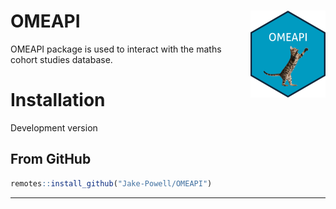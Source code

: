 
<!-- README.md is generated from README.Rmd. Please edit that file -->

# OMEAPI <a href="https://jake-powell.github.io/OMEAPI/"><img src="man/figures/logo.png" align="right" height="139" alt="OMEAPI website" /></a>

<!-- badges: start -->
<!-- badges: end -->

OMEAPI package is used to interact with the maths cohort studies
database.

# Installation

Development version

## From GitHub

``` r
remotes::install_github("Jake-Powell/OMEAPI")
```

------------------------------------------------------------------------
